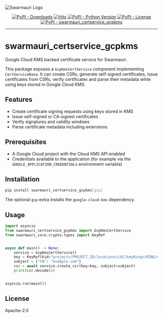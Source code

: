 ![Swarmauri Logo](https://res.cloudinary.com/dbjmpekvl/image/upload/v1730099724/Swarmauri-logo-lockup-2048x757_hww01w.png)

<p align="center">
    <a href="https://pypi.org/project/swarmauri_certservice_gcpkms/">
        <img src="https://img.shields.io/pypi/dm/swarmauri_certservice_gcpkms" alt="PyPI - Downloads"/></a>
    <a href="https://hits.sh/github.com/swarmauri/swarmauri-sdk/tree/master/pkgs/community/swarmauri_certservice_gcpkms/">
        <img alt="Hits" src="https://hits.sh/github.com/swarmauri/swarmauri-sdk/tree/master/pkgs/community/swarmauri_certservice_gcpkms.svg"/></a>
    <a href="https://pypi.org/project/swarmauri_certservice_gcpkms/">
        <img src="https://img.shields.io/pypi/pyversions/swarmauri_certservice_gcpkms" alt="PyPI - Python Version"/></a>
    <a href="https://pypi.org/project/swarmauri_certservice_gcpkms/">
        <img src="https://img.shields.io/pypi/l/swarmauri_certservice_gcpkms" alt="PyPI - License"/></a>
    <a href="https://pypi.org/project/swarmauri_certservice_gcpkms/">
        <img src="https://img.shields.io/pypi/v/swarmauri_certservice_gcpkms?label=swarmauri_certservice_gcpkms&color=green" alt="PyPI - swarmauri_certservice_gcpkms"/></a>

</p>

---

# swarmauri_certservice_gcpkms

Google Cloud KMS backed certificate service for Swarmauri.

This package exposes a `GcpKmsCertService` component implementing
`CertServiceBase`.  It can create CSRs, generate self-signed certificates,
issue certificates from CSRs, verify certificates and parse their
metadata while using keys stored in Google Cloud KMS.

## Features

- Create certificate signing requests using keys stored in KMS
- Issue self-signed or CA-signed certificates
- Verify signatures and validity windows
- Parse certificate metadata including extensions

## Prerequisites

- A Google Cloud project with the Cloud KMS API enabled
- Credentials available to the application (for example via the
  `GOOGLE_APPLICATION_CREDENTIALS` environment variable)

## Installation

```bash
pip install swarmauri_certservice_gcpkms[gcp]
```

The optional `gcp` extra installs the `google-cloud-kms` dependency.

## Usage

```python
import asyncio
from swarmauri_certservice_gcpkms import GcpKmsCertService
from swarmauri_core.crypto.types import KeyRef


async def main() -> None:
    service = GcpKmsCertService()
    key = KeyRef(kid="projects/PROJECT_ID/locations/LOC/keyRings/RING/cryptoKeys/KEY/cryptoKeyVersions/1")
    subject = {"CN": "example.com"}
    csr = await service.create_csr(key=key, subject=subject)
    print(csr.decode())


asyncio.run(main())
```

## License

Apache-2.0
